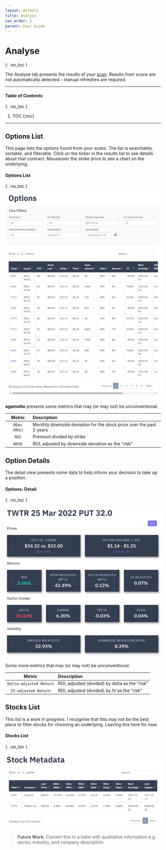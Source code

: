 ```yaml
---
layout: default
title: Analyse
nav_order: 5
parent: User Guide
---
```


# Analyse
{: .no_toc }

The Analyse tab presents the results of your [scan](scan.md). Results from scans are not automatically detected - manual refreshes are required.

---

#### Table of Contents
{: .no_toc }

1. TOC
{:toc}

---

## Options List
This page lists the options found from your scans. The list is searchable, sortable, and filterable. Click on the ticker in the results list to see details about that contract. Mouseover the strike price to see a chart on the underlying.

#### Options List
{: .no_toc }

<p align="center">
    <img src="https://raw.githubusercontent.com/chrischow/agamotto/main/screenshots/analyse-options.jpg">
</p>

**agamotto** presents some metrics that may (or may not) be unconventional:

| Metric | Description | 
| :----: | :---------- |
| `DDev (Mth)` | Monthly downside deviation for the stock price over the past 2 years |
| `ROI` | Premium divided by strike |
| `RR30` | ROI, adjusted by downside deviation as the "risk" |

## Option Details
The detail view presents some data to help inform your decision to take up a position. 

#### Options: Detail
{: .no_toc }

<p align="center">
    <img src="https://raw.githubusercontent.com/chrischow/agamotto/main/screenshots/analyse-options-detail.jpg">
</p>

Some more metrics that may (or may not) be unconventional:

| Metric | Description | 
| :----: | :---------- |
| `Delta-adjusted Return` | ROI, adjusted (divided) by delta as the "risk" |
| `IV-adjusted Return` | ROI, adjusted (divided) by IV as the "risk" |

## Stocks List
This list is a work in progress. I recognise that this may not be the best place to filter stocks for choosing an underlying. Leaving this here for now.

#### Stocks List
{: .no_toc }

<p align="center">
    <img src="https://raw.githubusercontent.com/chrischow/agamotto/main/screenshots/analyse-stocks.jpg">
</p>

> **Future Work:** Convert this to a table with qualitative information e.g. sector, industry, and company description.